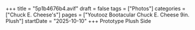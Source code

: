 +++
title = "5p1b4676b4.avif"
draft = false
tags = ["Photos"]
categories = ["Chuck E. Cheese's"]
pages = ["Youtooz Bootacular Chuck E. Cheese 9in. Plush"]
startDate = "2025-10-10"
+++
Prototype Plush Side